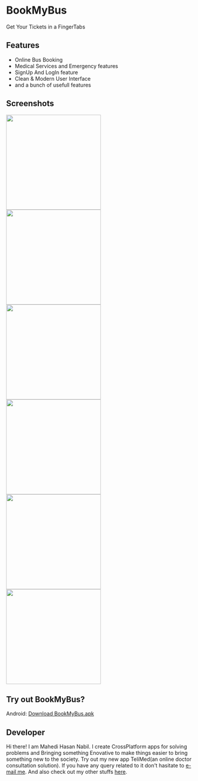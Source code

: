 # BookMyBus
Get Your Tickets in a FingerTabs

## Features

 - Online Bus Booking
 - Medical Services and Emergency features
 - SignUp And LogIn feature
 - Clean & Modern User Interface
 - and a bunch of usefull features

## Screenshots

<img src="Screenshots/Splash_Screen.jpeg" width="256"> <img src="Screenshots/Welcome_Screen.jpeg" width="256"> <img src="Screenshots/Login_Screen.jpeg" width="256"> <img src="Screenshots/Signup_Screen.jpeg" width="256"> <img src="Screenshots/Home_Screen.jpeg" width="256"> <img src="Screenshots/Drawer_Screen.jpeg" width="256">


## Try out BookMyBus?

Android: [Download BookMyBus.apk](https://github.com/mhnabilcoder/Bus_Ticket_Booking_App_Flutter-UI/blob/main/App/Book%20My%20Bus.apk)

## Developer

Hi there! I am Mahedi Hasan Nabil. I create CrossPlatform apps for solving problems and Bringing something Enovative to make things easier to bring something new to the society. Try out my new app TeliMed(an online doctor consultation solution). 
If you have any query related to it don't hasitate to [e-mail me](mailto:mhnabilcoder@gmail.com). And also check out my other stuffs [here](https://github.com/mhnabilcoder).

